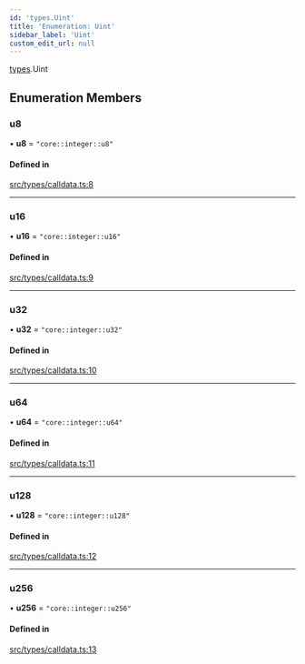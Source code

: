 ```yaml
---
id: 'types.Uint'
title: 'Enumeration: Uint'
sidebar_label: 'Uint'
custom_edit_url: null
---
```


[types](../namespaces/types.md).Uint

## Enumeration Members

### u8

• **u8** = `"core::integer::u8"`

#### Defined in

[src/types/calldata.ts:8](https://github.com/0xs34n/starknet.js/blob/v5.19.5/src/types/calldata.ts#L8)

---

### u16

• **u16** = `"core::integer::u16"`

#### Defined in

[src/types/calldata.ts:9](https://github.com/0xs34n/starknet.js/blob/v5.19.5/src/types/calldata.ts#L9)

---

### u32

• **u32** = `"core::integer::u32"`

#### Defined in

[src/types/calldata.ts:10](https://github.com/0xs34n/starknet.js/blob/v5.19.5/src/types/calldata.ts#L10)

---

### u64

• **u64** = `"core::integer::u64"`

#### Defined in

[src/types/calldata.ts:11](https://github.com/0xs34n/starknet.js/blob/v5.19.5/src/types/calldata.ts#L11)

---

### u128

• **u128** = `"core::integer::u128"`

#### Defined in

[src/types/calldata.ts:12](https://github.com/0xs34n/starknet.js/blob/v5.19.5/src/types/calldata.ts#L12)

---

### u256

• **u256** = `"core::integer::u256"`

#### Defined in

[src/types/calldata.ts:13](https://github.com/0xs34n/starknet.js/blob/v5.19.5/src/types/calldata.ts#L13)
